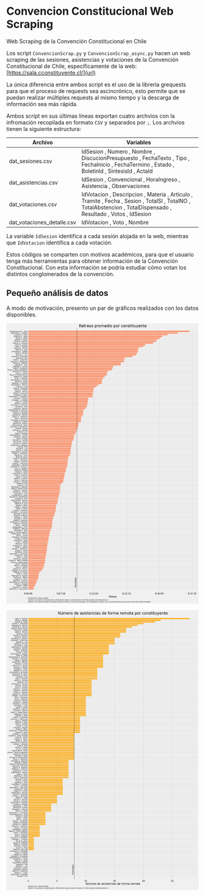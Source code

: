 # Convencion Constitucional Web Scraping
Web Scraping de la Convención Constitucional en Chile


Los script `ConvencionScrap.py` y `ConvencionScrap_async.py` hacen un web scraping de las sesiones, asistencias y votaciones de la Convención Constitucional de Chile, específicamente de la web: [https://sala.cconstituyente.cl/](url)

La única diferencia entre ambos script es el uso de la librería grequests para que el proceso de requests sea ascincrónico, esto permite que se puedan realizar múltiples requests al mismo tiempo y la descarga de información sea más rápida.

Ambos script en sus últimas líneas exportan cuatro archvios con la infromación recopilada en formato `CSV` y separados por `;`. Los  archvios tienen la siguiente estructura:

| Archivo  | Variables |
| ------------- | ------------- |
| dat_sesiones.csv | IdSesion ,  Numero ,  Nombre ,  DiscucionPresupuesto ,  FechaTexto ,  Tipo , FechaInicio ,  FechaTermino ,  Estado ,  BoletinId ,  SintesisId , ActaId |
| dat_asistencias.csv  | IdSesion ,  Convencional ,  HoraIngreso ,  Asistencia ,  Observaciones  |
| dat_votaciones.csv  | IdVotacion ,  Descripcion ,  Materia ,  Articulo ,  Tramite ,  Fecha , Sesion ,  TotalSI ,  TotalNO ,  TotalAbstencion ,  TotalDispensado , Resultado ,  Votos ,  IdSesion  |
| dat_votaciones_detalle.csv  | IdVotacion ,  Voto ,  Nombre  |

La variable `IdSesion` identifica a cada sesión alojada en la web, mientras que `IdVotacion` identifica a cada votación.

Estos códigos se comparten con motivos académicos, para que el usuario tenga más herramientas para obtener información de la Convención Constitucional.
Con esta información se podría estudiar cómo votan los distintos conglomerados de la convención.

## Pequeño análisis de datos
A modo de motivación, presento un par de gráficos realizados con los datos disponibles.

![alt text](https://github.com/Alonsomar/ConvencionWebScraping/blob/d36613317f6f7db20e08771731fbed3762025893/Graf_retraso.png)



![alt text](https://github.com/Alonsomar/ConvencionWebScraping/blob/d36613317f6f7db20e08771731fbed3762025893/Graf_asistencia_remota.png)



